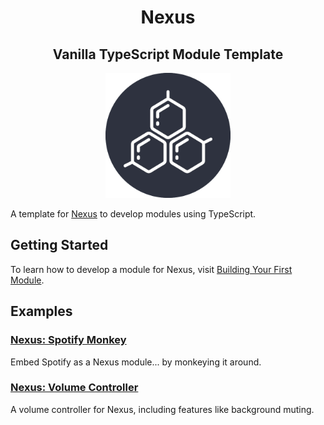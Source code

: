 <h1 align="center">Nexus</h1>
<h2 align="center">Vanilla TypeScript Module Template</h2>

<p align="center">
	<img src="./repo-assets/256x256.png" alt="Nexus Logo" width="200" />
</p>

A template for [Nexus](https://github.com/aarontburn/nexus-core) to develop modules using TypeScript.

## Getting Started
To learn how to develop a module for Nexus, visit [Building Your First Module](https://github.com/aarontburn/nexus-core/blob/main/docs/getting_started/tutorial/BuildingYourFirstModule.md).

## Examples

### [Nexus: Spotify Monkey](https://github.com/aarontburn/nexus-spotify-monkey)
Embed Spotify as a Nexus module... by monkeying it around.

### [Nexus: Volume Controller](https://github.com/aarontburn/nexus-volume-controller)
A volume controller for Nexus, including features like background muting.